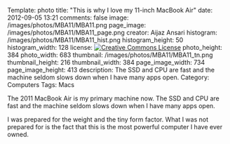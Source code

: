Template: photo
title: "This is why I love my 11-inch MacBook Air"
date: 2012-09-05 13:21
comments: false
image: /images/photos/MBA11/MBA11.png
page_image: /images/photos/MBA11/MBA11_page.png
creator: Aijaz Ansari
histogram: /images/photos/MBA11/MBA11_hist.png
histogram_height: 50
histogram_width: 128
license: <a rel="license" href="http://creativecommons.org/licenses/by-nc-nd/3.0/deed.en_US"><img alt="Creative Commons License" style="border-width:0" src="http://i.creativecommons.org/l/by-nc-nd/3.0/88x31.png" /></a>
photo_height: 384
photo_width: 683
thumbnail: /images/photos/MBA11/MBA11_tn.png
thumbnail_height: 216
thumbnail_width: 384
page_image_width: 734
page_image_height: 413
description: The SSD and CPU are fast and the machine seldom slows down when I have many apps open.
Category: Computers
Tags: Macs

The 2011 MacBook Air is my primary machine now.  The SSD and CPU are fast
and the machine seldom slows down when I have many apps open.
<!-- more -->
<!-- ai l /images/photos/MBA11/MBA11@2x.png /images/photos/MBA11/MBA11@2x.png 683 384 That's a lot of apps! -->

I was prepared for the weight and the tiny form factor.  What I was not
prepared for is the fact that this is the most powerful computer I have
ever owned.
